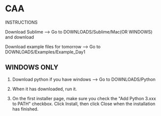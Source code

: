 # CAA
INSTRUCTIONS

Download Sublime --> Go to DOWNLOADS/Sublime/Mac(OR WINDOWS) and download

Download example files for tomorrow --> Go to DOWNLOADS/Examples/Example_Day1


## WINDOWS ONLY 
1. Download python if you have windows --> Go to DOWNLOADS/Python

2. When it has downloaded, run it.
3. On the first installer page, make sure you check the "Add Python 3.xxx to PATH" checkbox.
Click Install, then click Close when the installation has finished.